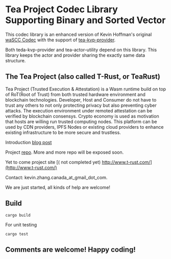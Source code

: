 # Tea Project Codec Library Supporting Binary and Sorted Vector
This codec library is an enhanced version of Kevin Hoffman's original [waSCC Codec](https://github.com/wascc/wascc-codec) with the support of [tea-kvp-provider](https://github.com/tearust/tea-kvp-provider).

Both teda-kvp-provider and tea-actor-utility depend on this library. This library keeps the actor and provider sharing the exactly same data structure. 

## The Tea Project (also called T-Rust, or TeaRust)
Tea Project (Trusted Execution & Attestation) is a Wasm runtime build on top of RoT(Root of Trust) from both trusted hardware environment and blockchain technologies. Developer, Host and Consumer do not have to trust any others to not only protecting privacy but also preventing cyber attacks. The execution environment under remoted attestation can be verified by blockchain consensys. Crypto economy is used as motivation that hosts are willing run trusted computing nodes. This platform can be used by CDN providers, IPFS Nodes or existing cloud providers to enhance existing infrastructure to be more secure and trustless. 

Introduction [blog post](https://medium.com/@pushbar/0-of-n-cover-letter-of-the-trusted-webassembly-runtime-on-ipfs-12a4fd8c4338)

Project [repo](http://github.com/tearust). More and more repo will be exposed soon.

Yet to come project site [( not completed yet) http://www.t-rust.com/](http://www.t-rust.com/)

Contact: kevin.zhang.canada_at_gmail_dot_com.

We are just started, all kinds of help are welcome!


## Build


``` 
cargo build
```
For unit testing
```
cargo test
```

## Comments are welcome! Happy coding!

